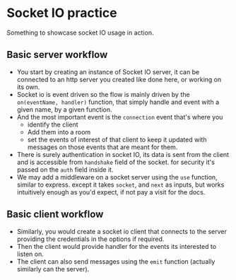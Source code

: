 # Socket IO practice

Something to showcase socket IO usage in action.

## Basic server workflow

- You start by creating an instance of Socket IO server, it can be connected to an http server you created like done here, or working on its own.
- Socket io is event driven so the flow is mainly driven by the `on(eventName, handler)` function, that simply handle and event with a given name, by a given function.
- And the most important event is the `connection` event that's where you
  - identify the client
  - Add them into a room
  - set the events of interest of that client to keep it updated with messages on those events that are meant for them.
- There is surely authentication in socket IO, its data is sent from the client and is accessible from `handshake` field of the socket. for security it's passed on the `auth` field inside it.
- We may add a middleware on a socket server using the `use` function, similar to express. except it takes `socket`, and `next` as inputs, but works intuitively enough as you'd expect, if not pay a visit for the docs.

## Basic client workflow

- Similarly, you would create a socket io client that connects to the server providing the credentials in the options if required.
- Then the client would provide handler for the events its interested to listen on.
- The client can also send messages using the `emit` function (actually similarly can the server).
